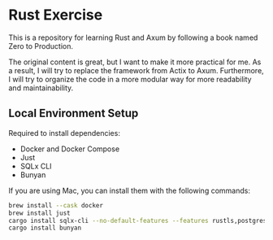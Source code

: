 # Rust Exercise

This is a repository for learning Rust and Axum by following a book named Zero to Production.

The original content is great, but I want to make it more practical for me. As a result, I will try to replace the framework from Actix to Axum. Furthermore, I will try to organize the code in a more modular way for more readability and maintainability.

## Local Environment Setup

Required to install dependencies:

- Docker and Docker Compose
- Just
- SQLx CLI
- Bunyan

If you are using Mac, you can install them with the following commands:

```bash
brew install --cask docker
brew install just
cargo install sqlx-cli --no-default-features --features rustls,postgres,mysql
cargo install bunyan
```

